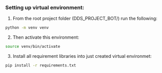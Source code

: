 ### Setting up virtual environment:
1. From the root project folder (DDS_PROJECT_BOT/) run the following:
```bash
python -m venv venv
```
2. Then activate this environment:
```bash
source venv/bin/activate
```
3. Install all requirement libraries into just created virtual environmet:
```bash
pip install -r requirements.txt
```